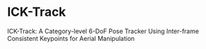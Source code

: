 # ICK-Track
ICK-Track: A Category-level 6-DoF Pose Tracker Using Inter-frame Consistent Keypoints for Aerial Manipulation
